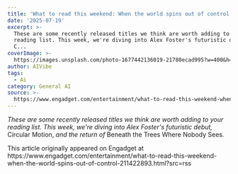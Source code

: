 ```yaml
---
title: 'What to read this weekend: When the world spins out of control'
date: '2025-07-19'
excerpt: >-
  These are some recently released titles we think are worth adding to your
  reading list. This week, we're diving into Alex Foster's futuristic debut,
  C...
coverImage: >-
  https://images.unsplash.com/photo-1677442136019-21780ecad995?w=400&h=200&fit=crop&auto=format
author: AIVibe
tags:
  - Ai
category: General AI
source: >-
  https://www.engadget.com/entertainment/what-to-read-this-weekend-when-the-world-spins-out-of-control-211422893.html?src=rss
---
```

<p><em>These are some recently released titles we think are worth adding to your reading list. This week, we're diving into Alex Foster's futuristic debut, </em>Circular Motion,<em> and the return of </em>Beneath the Trees Where Nobody Sees<em>.</em></p> 
<p>
 <core-commerce id="e0099dee4d534a21b458ed64e114d6fc" data-type="product-list" data-original-url="https://www.amazon.com/Circular-Motion-Alex-Foster-ebook/dp/B0DHV4GD72"></core-commerce></p> 
<p>
 <core-commerce id="dea5c73695264c5185d02f221ec3dcb9" data-type="product-list" data-original-url="https://www.amazon.com/Beneath-Trees-Where-Nobody-Sees-ebook/dp/B0FCGC5M29"></core-commerce></p> 
<p></p>This article originally appeared on Engadget at https://www.engadget.com/entertainment/what-to-read-this-weekend-when-the-world-spins-out-of-control-211422893.html?src=rss
